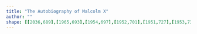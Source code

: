 ```yaml
---
title: "The Autobiography of Malcolm X"
author: ""
shape: [[2036,689],[1965,693],[1954,697],[1952,701],[1951,727],[1953,735],[1953,762],[1955,785],[1955,970],[1958,1063],[1958,1269],[1960,1311],[1960,1360],[1963,1367],[1974,1371],[2076,1370],[2082,1367],[2085,1354],[2084,1304],[2082,1280],[2081,1177],[2078,1122],[2079,1071],[2077,1052],[2077,1030],[2079,1010],[2079,966],[2077,954],[2077,784],[2079,767],[2079,707],[2076,698],[2072,695],[2057,691],[2039,689]]
---
```

